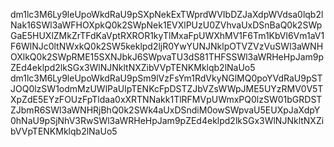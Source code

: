 dm1lc3M6Ly9leUpoWkdRaU9pSXpNekExTWprdWVIbDZJaXdpWVdsa0lqb2lNak16SWl3aWFHOXpkQ0k2SWpNek1EVXlPUzU0ZVhvaUxDSnBaQ0k2SWpGaE5HUXlZMkZrTFdKaVptRXROR1kyTlMxaFpUWXhMV1F6Tm1KbVl6Vm1aV1F6WlNJc0ltNWxkQ0k2SW5keklpd2ljR0YwYUNJNklpOTVZVzVuSWl3aWNHOXlkQ0k2SWpRME15SXNJbkJ6SWpvaTU3dS81THFSSWl3aWRHeHpJam9pZEd4eklpd2lkSGx3WlNJNkltNXZibVVpTENKMklqb2lNaUo5
dm1lc3M6Ly9leUpoWkdRaU9pSm9lVzFsYm1RdVkyNGlMQ0poYVdRaU9pSTJOQ0lzSW1odmMzUWlPaUlpTENKcFpDSTZJbVZsWWpJME5UYzRMV0V5TXpZdE5EYzFOUzFpTldaa0xXRTNNakk1TlRFMVpUWmxPQ0lzSW01bGRDSTZJbmR6SWl3aWNHRjBhQ0k2SWk4aUxDSndiM0owSWpvaU5EUXpJaXdpY0hNaU9pSjNhV3RwSWl3aWRHeHpJam9pZEd4eklpd2lkSGx3WlNJNkltNXZibVVpTENKMklqb2lNaUo5
